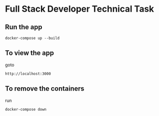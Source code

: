 # Full Stack Developer Technical Task

## Run the app

```
docker-compose up --build
```

## To view the app

goto

```
http://localhost:3000
```

## To remove the containers

run

```
docker-compose down
```
